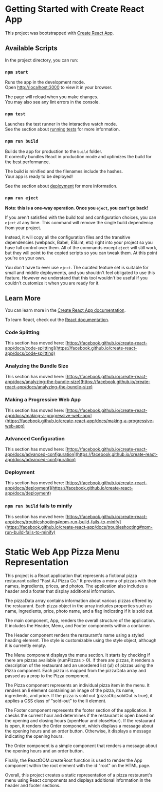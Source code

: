 # Getting Started with Create React App

This project was bootstrapped with [Create React App](https://github.com/facebook/create-react-app).

## Available Scripts

In the project directory, you can run:

### `npm start`

Runs the app in the development mode.\
Open [http://localhost:3000](http://localhost:3000) to view it in your browser.

The page will reload when you make changes.\
You may also see any lint errors in the console.

### `npm test`

Launches the test runner in the interactive watch mode.\
See the section about [running tests](https://facebook.github.io/create-react-app/docs/running-tests) for more information.

### `npm run build`

Builds the app for production to the `build` folder.\
It correctly bundles React in production mode and optimizes the build for the best performance.

The build is minified and the filenames include the hashes.\
Your app is ready to be deployed!

See the section about [deployment](https://facebook.github.io/create-react-app/docs/deployment) for more information.

### `npm run eject`

**Note: this is a one-way operation. Once you `eject`, you can't go back!**

If you aren't satisfied with the build tool and configuration choices, you can `eject` at any time. This command will remove the single build dependency from your project.

Instead, it will copy all the configuration files and the transitive dependencies (webpack, Babel, ESLint, etc) right into your project so you have full control over them. All of the commands except `eject` will still work, but they will point to the copied scripts so you can tweak them. At this point you're on your own.

You don't have to ever use `eject`. The curated feature set is suitable for small and middle deployments, and you shouldn't feel obligated to use this feature. However we understand that this tool wouldn't be useful if you couldn't customize it when you are ready for it.

## Learn More

You can learn more in the [Create React App documentation](https://facebook.github.io/create-react-app/docs/getting-started).

To learn React, check out the [React documentation](https://reactjs.org/).

### Code Splitting

This section has moved here: [https://facebook.github.io/create-react-app/docs/code-splitting](https://facebook.github.io/create-react-app/docs/code-splitting)

### Analyzing the Bundle Size

This section has moved here: [https://facebook.github.io/create-react-app/docs/analyzing-the-bundle-size](https://facebook.github.io/create-react-app/docs/analyzing-the-bundle-size)

### Making a Progressive Web App

This section has moved here: [https://facebook.github.io/create-react-app/docs/making-a-progressive-web-app](https://facebook.github.io/create-react-app/docs/making-a-progressive-web-app)

### Advanced Configuration

This section has moved here: [https://facebook.github.io/create-react-app/docs/advanced-configuration](https://facebook.github.io/create-react-app/docs/advanced-configuration)

### Deployment

This section has moved here: [https://facebook.github.io/create-react-app/docs/deployment](https://facebook.github.io/create-react-app/docs/deployment)

### `npm run build` fails to minify

This section has moved here: [https://facebook.github.io/create-react-app/docs/troubleshooting#npm-run-build-fails-to-minify](https://facebook.github.io/create-react-app/docs/troubleshooting#npm-run-build-fails-to-minify)

# Static Web App Pizza Menu Representation

This project is a React application that represents a fictional pizza restaurant called "Fast AJ Pizza Co." It provides a menu of pizzas with their names, ingredients, prices, and photos. The application also includes a header and a footer that display additional information.

The pizzaData array contains information about various pizzas offered by the restaurant. Each pizza object in the array includes properties such as name, ingredients, price, photo name, and a flag indicating if it is sold out.

The main component, App, renders the overall structure of the application. It includes the Header, Menu, and Footer components within a container.

The Header component renders the restaurant's name using a styled heading element. The style is customizable using the style object, although it is currently empty.

The Menu component displays the menu section. It starts by checking if there are pizzas available (numPizzas > 0). If there are pizzas, it renders a description of the restaurant and an unordered list (ul) of pizzas using the Pizza component. Each pizza is mapped from the pizzaData array and passed as a prop to the Pizza component.

The Pizza component represents an individual pizza item in the menu. It renders an li element containing an image of the pizza, its name, ingredients, and price. If the pizza is sold out (pizzaObj.soldOut is true), it applies a CSS class of "sold-out" to the li element.

The Footer component represents the footer section of the application. It checks the current hour and determines if the restaurant is open based on the opening and closing hours (openHour and closeHour). If the restaurant is open, it renders the Order component, which displays a message about the opening hours and an order button. Otherwise, it displays a message indicating the opening hours.

The Order component is a simple component that renders a message about the opening hours and an order button.

Finally, the ReactDOM.createRoot function is used to render the App component within the root element with the id "root" on the HTML page.

Overall, this project creates a static representation of a pizza restaurant's menu using React components and displays additional information in the header and footer sections.
